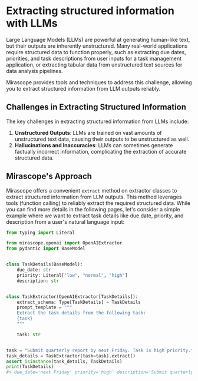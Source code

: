 # Extracting structured information with LLMs

Large Language Models (LLMs) are powerful at generating human-like text, but their outputs are inherently unstructured. Many real-world applications require structured data to function properly, such as extracting due dates, priorities, and task descriptions from user inputs for a task management application, or extracting tabular data from unstructured text sources for data analysis pipelines.

Mirascope provides tools and techniques to address this challenge, allowing you to extract structured information from LLM outputs reliably.

## Challenges in Extracting Structured Information

The key challenges in extracting structured information from LLMs include:

1. **Unstructured Outputs**: LLMs are trained on vast amounts of unstructured text data, causing their outputs to be unstructured as well.
2. **Hallucinations and Inaccuracies**: LLMs can sometimes generate factually incorrect information, complicating the extraction of accurate structured data.

## Mirascope's Approach

Mirascope offers a convenient `extract` method on extractor classes to extract structured information from LLM outputs. This method leverages tools (function calling) to reliably extract the required structured data. While you can find more details in the following pages, let's consider a simple example where we want to extract task details like due date, priority, and description from a user's natural language input:

```python
from typing import Literal

from mirascope.openai import OpenAIExtractor
from pydantic import BaseModel


class TaskDetails(BaseModel):
    due_date: str
    priority: Literal["low", "normal", "high"]
    description: str


class TaskExtractor(OpenAIExtractor[TaskDetails]):
    extract_schema: Type[TaskDetails] = TaskDetails
    prompt_template = """
    Extract the task details from the following task:
    {task}
    """

    task: str


task = "Submit quarterly report by next Friday. Task is high priority."
task_details = TaskExtractor(task=task).extract()
assert isinstance(task_details, TaskDetails)
print(TaskDetails)
#> due_date='next Friday' priority='high' description='Submit quarterly report'
```
